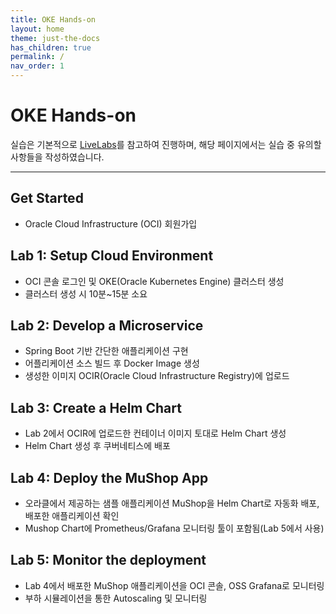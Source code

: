 ```yaml
---
title: OKE Hands-on
layout: home
theme: just-the-docs
has_children: true
permalink: /
nav_order: 1
---
```


# OKE Hands-on
실습은 기본적으로 [LiveLabs](https://apexapps.oracle.com/pls/apex/r/dbpm/livelabs/run-workshop?p210_wid=3206&p210_wec=&session=4354810289205)를 참고하여 진행하며, 해당 페이지에서는 실습 중 유의할 사항들을 작성하였습니다.

---

## Get Started
- Oracle Cloud Infrastructure (OCI) 회원가입

## Lab 1: Setup Cloud Environment
- OCI 콘솔 로그인 및 OKE(Oracle Kubernetes Engine) 클러스터 생성
- 클러스터 생성 시 10분~15분 소요

## Lab 2: Develop a Microservice
- Spring Boot 기반 간단한 애플리케이션 구현
- 어플리케이션 소스 빌드 후 Docker Image 생성
- 생성한 이미지 OCIR(Oracle Cloud Infrastructure Registry)에 업로드

## Lab 3: Create a Helm Chart
- Lab 2에서 OCIR에 업로드한 컨테이너 이미지 토대로 Helm Chart 생성
- Helm Chart 생성 후 쿠버네티스에 배포

## Lab 4: Deploy the MuShop App
- 오라클에서 제공하는 샘플 애플리케이션 MuShop을 Helm Chart로 자동화 배포, 배포한 애플리케이션 확인
- Mushop Chart에 Prometheus/Grafana 모니터링 툴이 포함됨(Lab 5에서 사용)

## Lab 5: Monitor the deployment
- Lab 4에서 배포한 MuShop 애플리케이션을 OCI 콘솔, OSS Grafana로 모니터링
- 부하 시뮬레이션을 통한 Autoscaling 및 모니터링
